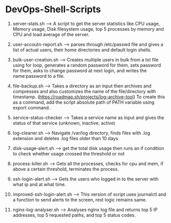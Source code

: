 # DevOps-Shell-Scripts

1. server-stats.sh --> A script to get the server statistics like CPU usage, Memory usage, Disk filesystem usage, top 5 processes by memory and CPU and load average of the server.

2. user-accoutn-report.sh --> parses through /etc/passwd file and gives a list of actual users, their home directories and default login shells.
   
3. bulk-user-creation.sh --> Creates multiple users in bulk from a txt file using for loop, generates a random password for them, sets password for them, asks to change password at next login, and writes the name:password to a file.
   
4. file-backup.sh --> Takes a directory as an input then archives and compresses and also customizes the name of the file/directory with timestamp. (https://roadmap.sh/projects/log-archive-tool)
                      To create this as a command, add the script absolute path of PATH variable using export command.

5. service-status-checker --> Takes a service name as input and gives the status of that service (unknown, inactive, active)

6. log-cleaner.sh --> Navigate /var/log directory, finds files with .log extension and deletes .log files older than 10 days

7. disk-usage-alert.sh --> get the total disk usage then runs an if condition to check whether usage crossed the threshold or not

8. process-killer.sh --> Gets all the processes, checks for cpu and mem, if above a certain threshold, terminates the process.

9. ssh-login-alert.sh --> Gets the users who logged in to the server with what ip and at what time.

10. improved-ssh-login-alert.sh --> This version of script uses journalctl and a function to send alerts to the screen, rest logic remains same.

11. nginx-log-analyser.sh --> Analyses nginx log file and returns top 5 IP addresses, top 5 requested paths, and top 5 status codes.
